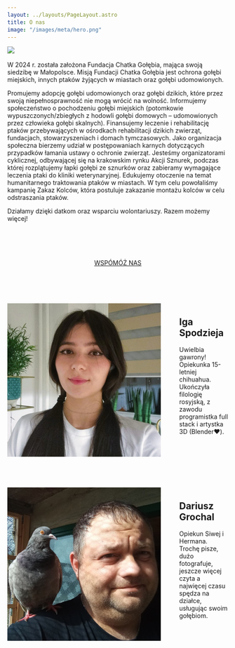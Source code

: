 ```yaml
---
layout: ../layouts/PageLayout.astro
title: O nas
image: "/images/meta/hero.png"
---
```

![](/images/pages/o-nas/o-nas-caleb.jpg)

W 2024 r. została założona Fundacja Chatka Gołębia, mająca swoją siedzibę w Małopolsce. Misją Fundacji Chatka Gołębia jest ochrona gołębi miejskich, innych ptaków żyjących w miastach oraz gołębi udomowionych. 

Promujemy adopcję gołębi udomowionych oraz gołębi dzikich, które przez swoją niepełnosprawność nie mogą wrócić na wolność. Informujemy społeczeństwo o pochodzeniu gołębi miejskich (potomkowie wypuszczonych/zbiegłych z hodowli gołębi domowych – udomowionych przez człowieka gołębi skalnych). Finansujemy leczenie i rehabilitację ptaków przebywających w ośrodkach rehabilitacji dzikich zwierząt, fundacjach, stowarzyszeniach i domach tymczasowych. Jako organizacja społeczna bierzemy udział w postępowaniach karnych dotyczących przypadków łamania ustawy o ochronie zwierząt.    Jesteśmy organizatorami cyklicznej, odbywającej się na krakowskim rynku Akcji Sznurek, podczas której rozplątujemy łapki gołębi ze sznurków oraz zabieramy wymagające leczenia ptaki do kliniki weterynaryjnej. Edukujemy otoczenie na temat humanitarnego traktowania ptaków w miastach. W tym celu powołaliśmy kampanię Zakaz Kolców, która postuluje zakazanie montażu kolców w celu odstraszania ptaków.

Działamy dzięki datkom oraz wsparciu wolontariuszy. Razem możemy więcej!

<div class="button-container">
    <a class="button button-peach" href="https://zrzutka.pl/profile/fundacja-chatka-golebia-464519">
        WSPÓMÓŻ NAS
    </a>
</div>

<div class="flex-container flex-container-1">
    <img class= "flex-img" src="/public/images/pages/o-nas/Iga-about.jpg">
    <div>
        <h2>Iga Spodzieja</h2>
        <p>Uwielbia gawrony! Opiekunka 15-letniej chihuahua. Ukończyła filologię rosyjską, z zawodu programistka full stack i artystka 3D (Blender❤️).</p>
    </div>
</div>

<div class="flex-container">
    <img class="flex-img" src="/public/images/pages/o-nas/Darek-about.jpg">
    <div>
        <h2>Dariusz Grochal</h2>
        <p>Opiekun Siwej i Hermana. Trochę pisze, dużo fotografuje, jeszcze więcej czyta a najwięcej czasu spędza na działce, usługując swoim gołębiom.</p>
    </div>
</div>

<style>
    .flex-container {
        display: flex;
        gap: 3em;
    }

    .flex-container-1 {
        margin-block: 5em;
    }

    .flex-img {
        width: 350px;
    }

    .button-container {
        text-align: center;
        margin-block: 6em;
    }
</style>